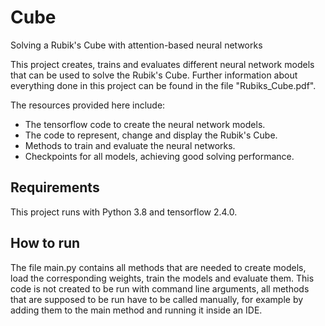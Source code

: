 # Cube
Solving a Rubik's Cube with attention-based neural networks

This project creates, trains and evaluates different neural network models that can be used to solve the Rubik's Cube. Further information about everything done in this project can be found in the file "Rubiks_Cube.pdf".

The resources provided here include:
* The tensorflow code to create the neural network models.
* The code to represent, change and display the Rubik's Cube.
* Methods to train and evaluate the neural networks.
* Checkpoints for all models, achieving good solving performance.

## Requirements

This project runs with Python 3.8 and tensorflow 2.4.0.

## How to run

The file main.py contains all methods that are needed to create models, load the corresponding weights,
train the models and evaluate them. This code is not created to be run with command line arguments,
all methods that are supposed to be run have to be called manually, for example by adding them to the
main method and running it inside an IDE.
